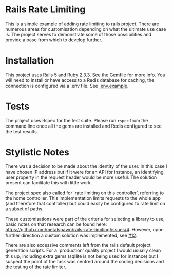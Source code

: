# Rails Rate Limiting
This is a simple example of adding rate limiting to rails project. There are numerous areas for customisation depending on what the ultimate use case is. The project serves to demonstrate some of those possibilities and provide a base from which to develop further.

# Installation
This project uses Rails 5 and Ruby 2.3.3. See the [Gemfile](https://github.com/metalspawn/rails-rate-limiting/blob/master/Gemfile) for more info.  You will need to install or have access to a Redis database for caching, the connection is configured via a .env file. See [.env.example](https://github.com/metalspawn/rails-rate-limiting/blob/master/.env.example).

# Tests
The project uses Rspec for the test suite. Please run `rspec` from the command line once all the gems are installed and Redis configured to see the test results.

# Stylistic Notes
There was a decision to be made about the identity of the user. In this case I have chosen IP address but if it were for an API for instance, an identifying user property in the request header would be more useful. The solution present can facilitate this with little work.

The project spec also called for 'rate limiting on this controller', referring to the home controller. This implementation limits requests to the whole app (and therefore that controller) but could easily be configured to rate limit on a subset of paths.

These customisations were part of the criteria for selecting a library to use, basic notes on that research can be found here: https://github.com/metalspawn/rails-rate-limiting/issues/4. However, upon further direction a custom solution was implemented, see [#12](https://github.com/metalspawn/rails-rate-limiting/issues/12).

There are also excessive comments left from the rails default project generation scripts. For a 'production' quality project I would usually clean this up, including extra gems (sqllite is not being used for instance) but I suspect the point of the task was centred around the coding decisions and the testing of the rate limiter.
